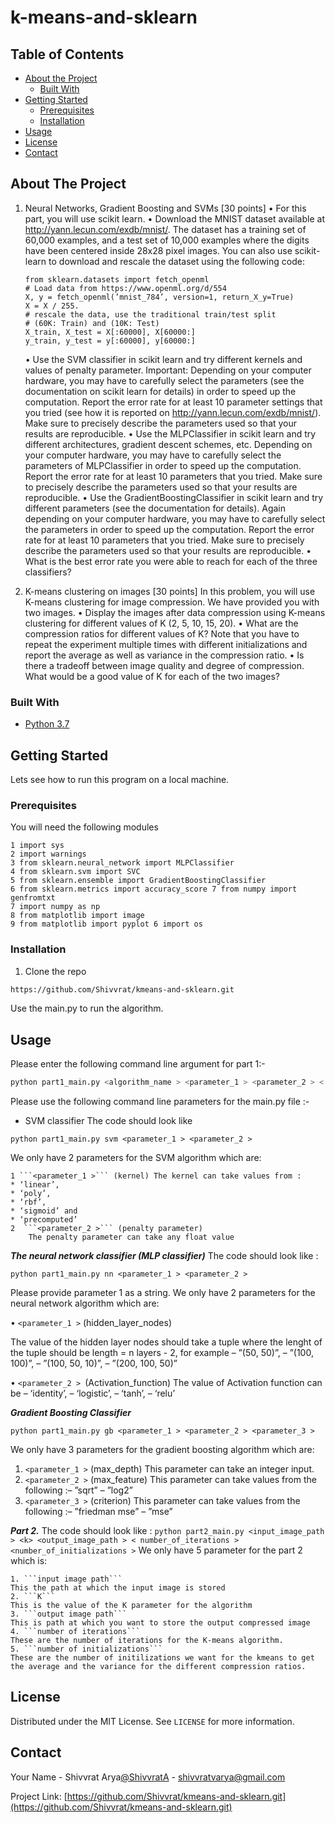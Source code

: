 # k-means-and-sklearn



## Table of Contents

* [About the Project](#about-the-project)
  * [Built With](#built-with)
* [Getting Started](#getting-started)
  * [Prerequisites](#prerequisites)
  * [Installation](#installation)
* [Usage](#usage)
* [License](#license)
* [Contact](#contact)



<!-- ABOUT THE PROJECT -->
## About The Project
1. Neural Networks, Gradient Boosting and SVMs [30 points] • For this part, you will use scikit learn.
• Download the MNIST dataset available at http://yann.lecun.com/exdb/mnist/. The dataset has a training set of 60,000 examples, and a test set of 10,000 examples where the digits have been centered inside 28x28 pixel images. You can also use scikit-learn to download and rescale the dataset using the following code:
    ```
    from sklearn.datasets import fetch_openml 
    # Load data from https://www.openml.org/d/554 
    X, y = fetch_openml(’mnist_784’, version=1, return_X_y=True) 
    X = X / 255.
    # rescale the data, use the traditional train/test split 
    # (60K: Train) and (10K: Test) 
    X_train, X_test = X[:60000], X[60000:] 
    y_train, y_test = y[:60000], y[60000:]
    ```
    • Use the SVM classifier in scikit learn and try different kernels and values of penalty parameter. Important: Depending on your computer hardware, you may have to carefully select the parameters (see the documentation on scikit learn for details) in order to speed up the computation. Report the error rate for at least 10 parameter settings that you tried (see how it is reported on http://yann.lecun.com/exdb/mnist/). Make sure to precisely describe the parameters used so that your results are reproducible.
    • Use the MLPClassifier in scikit learn and try different architectures, gradient descent schemes, etc. Depending on your computer hardware, you may have to carefully select the parameters of MLPClassifier in order to speed up the computation. Report the error rate for at least 10 parameters that you tried. Make sure to precisely describe the parameters used so that your results are reproducible.
    • Use the GradientBoostingClassifier in scikit learn and try different parameters (see the documentation for details). Again depending on your computer hardware, you may have to carefully select the parameters in order to speed up the computation. Report the error rate for at least 10 parameters that you tried. Make sure to precisely describe the parameters used so that your results are reproducible.
    • What is the best error rate you were able to reach for each of the three classifiers?

2. K-means clustering on images [30 points]
In this problem, you will use K-means clustering for image compression. We have provided you with two images. 
• Display the images after data compression using K-means clustering for different values of K (2, 5, 10, 15, 20).
• What are the compression ratios for different values of K? Note that you have to repeat the experiment multiple times with different initializations and report the average as well as variance in the compression ratio.
• Is there a tradeoff between image quality and degree of compression. What would be a good value of K for each of the two images?
### Built With

* [Python 3.7](https://www.python.org/downloads/release/python-370/)


## Getting Started

Lets see how to run this program on a local machine.

### Prerequisites

You will need the following modules 
```
1 import sys
2 import warnings
3 from sklearn.neural_network import MLPClassifier 
4 from sklearn.svm import SVC
5 from sklearn.ensemble import GradientBoostingClassifier 
6 from sklearn.metrics import accuracy_score 7 from numpy import genfromtxt
7 import numpy as np
8 from matplotlib import image 
9 from matplotlib import pyplot 6 import os
```
### Installation

1. Clone the repo
```sh
https://github.com/Shivvrat/kmeans-and-sklearn.git
```
Use the main.py to run the algorithm.


<!-- USAGE EXAMPLES -->
## Usage
Please enter the following command line argument for part 1:-
```sh
python part1_main.py <algorithm_name > <parameter_1 > <parameter_2 > < parameter_3 >
```
Please use the following command line parameters for the main.py file :-

* SVM classifier The code should look like

```python part1_main.py svm <parameter_1 > <parameter_2 > ```

We only have 2 parameters for the SVM algorithm which are: 

    1 ```<parameter_1 >``` (kernel) The kernel can take values from :
    * ‘linear’, 
    * ‘poly’, 
    * ‘rbf’, 
    * ‘sigmoid’ and 
    * ‘precomputed’
    2  ```<parameter_2 >``` (penalty parameter) 
        The penalty parameter can take any float value
        
***The neural network classifier (MLP classifier)*** 
The code should look like :

```python part1_main.py nn <parameter_1 > <parameter_2 >```

Please provide parameter 1 as a string. 
We only have 2 parameters for the neural network algorithm which are: 

• ```<parameter_1 >``` (hidden_layer_nodes)

The value of the hidden layer nodes should take a tuple where the lenght of the tuple should be length = n layers - 2, for example
– ”(50, 50)”, 
– ”(100, 100)”, 
– ”(100, 50, 10)”, 
– ”(200, 100, 50)”

• ```<parameter_2 > ```(Activation_function) 
The value of Activation function can be
– ‘identity’, 
– ‘logistic’, 
– ‘tanh’, 
– ‘relu’

***Gradient Boosting Classifier***

```python part1_main.py gb <parameter_1 > <parameter_2 > <parameter_3 >```

We only have 3 parameters for the gradient boosting algorithm which are: 
1. ```<parameter_1 >``` (max_depth) 
    This parameter can take an integer input.
2. ```<parameter_2 >``` (max_feature)
This parameter can take values from the following :– ”sqrt” – ”log2”
3. ```<parameter_3 >``` (criterion)
This parameter can take values from the following :– ”friedman mse” – ”mse”

***Part 2.*** The code should look like :
    ```python part2_main.py <input_image_path > <k> <output_image_path > < number_of_iterations > <number_of_initializations >```
    We only have 5 parameter for the part 2 which is: 
    
    1. ```input image path``` 
    This the path at which the input image is stored
    2. ```K``` 
    This is the value of the K parameter for the algorithm
    3. ```output image path``` 
    This is path at which you want to store the output compressed image
    4. ```number of iterations``` 
    These are the number of iterations for the K-means algorithm.
    5. ```number of initializations``` 
    These are the number of initilizations we want for the kmeans to get the average and the variance for the different compression ratios.

<!-- LICENSE -->
## License

Distributed under the MIT License. See `LICENSE` for more information.



<!-- CONTACT -->
## Contact

Your Name - Shivvrat Arya[@ShivvratA](https://twitter.com/ShivvratA) - shivvratvarya@gmail.com

Project Link: [https://github.com/Shivvrat/kmeans-and-sklearn.git](https://github.com/Shivvrat/kmeans-and-sklearn.git)
